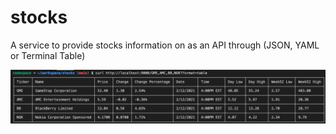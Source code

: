 # stocks
A service to provide stocks information on as an API through (JSON, YAML or Terminal Table)

![Stocks table on commandline](./docs/stocks-table.png)